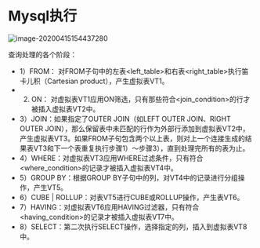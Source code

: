 # Mysql执行

![image-20200415154437280](D:\data\notes\notes\sql\mysql\mysql执行\image-20200415154437280.png)

查询处理的各个阶段：

* 1）FROM： 对FROM子句中的左表<left_table>和右表<right_table>执行笛卡儿积（Cartesian product），产生虚拟表VT1。
* 2) ON： 对虚拟表VT1应用ON筛选，只有那些符合<join_condition>的行才被插入虚拟表VT2中。
* 3）JOIN：如果指定了OUTER JOIN（如LEFT OUTER JOIN、RIGHT OUTER JOIN），那么保留表中未匹配的行作为外部行添加到虚拟表VT2中，产生虚拟表VT3。如果FROM子句包含两个以上表，则对上一个连接生成的结果表VT3和下一个表重复执行步骤1）～步骤3），直到处理完所有的表为止。
* 4）WHERE：对虚拟表VT3应用WHERE过滤条件，只有符合<where_condition>的记录才被插入虚拟表VT4中。
* 5）GROUP BY：根据GROUP BY子句中的列，对VT4中的记录进行分组操作，产生VT5。
* 6）CUBE | ROLLUP：对表VT5进行CUBE或ROLLUP操作，产生表VT6。
* 7）HAVING：对虚拟表VT6应用HAVING过滤器，只有符合<having_condition>的记录才被插入虚拟表VT7中。
* 8）SELECT：第二次执行SELECT操作，选择指定的列，插入到虚拟表VT8中。